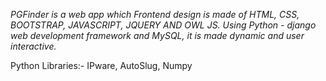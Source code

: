 *PGFinder is a web app which Frontend design is made of HTML, CSS, BOOTSTRAP, JAVASCRIPT, JQUERY AND OWL JS. Using Python - django web development framework and MySQL, it is  made dynamic and user interactive.*

Python Libraries:-
IPware, AutoSlug, Numpy